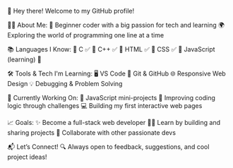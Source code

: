 👋 Hey there! Welcome to my GitHub profile!

🧑‍💻 About Me:
🔰 Beginner coder with a big passion for tech and learning
🌍 Exploring the world of programming one line at a time

📚 Languages I Know:
🔹 C ✅
🔹 C++ ✅
🔹 HTML ✅
🔹 CSS ✅
🔹 JavaScript (learning) 🚧

🛠️ Tools & Tech I'm Learning:
🖥️ VS Code
🔗 Git & GitHub
🌐 Responsive Web Design
💡 Debugging & Problem Solving

🚀 Currently Working On:
📘 JavaScript mini-projects
🧠 Improving coding logic through challenges
💻 Building my first interactive web pages

📈 Goals:
✨ Become a full-stack web developer
👨‍🏫 Learn by building and sharing projects
🤝 Collaborate with other passionate devs

📬 Let’s Connect!
🔍 Always open to feedback, suggestions, and cool project ideas!
